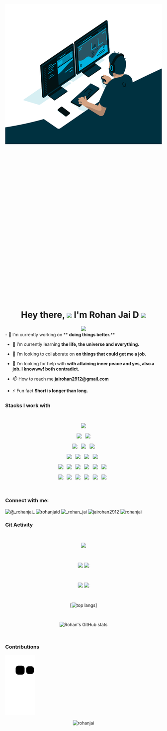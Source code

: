 <p align="center">
<img height=450 width=1080 src="https://github.com/Rohanjai/Rohanjai/blob/main/components/astean.gif">
</p>

<h1 align="center">Hey there, <img src="https://media.giphy.com/media/hvRJCLFzcasrR4ia7z/giphy.gif" width="25"> I'm Rohan Jai D <img src="https://media4.giphy.com/media/2upjCjg1mWDypXxPw9/giphy.gif?cid=790b76115842c8205fb50fad2826acd5ed1736d898875675&rid=giphy.gif&ct=s" width="40" style="margin-top: 500px"></h1>

<div align="center">  
  <a href="https://github.com/DenverCoder1/readme-typing-svg"><img src="https://readme-typing-svg.herokuapp.com?color=%2331EE32&center=true&width=500&lines=Full+Stack+Developer;Data+Science+Enthusiastic;Machine+Learning+Engineer;Gamer;Editing+And+VFX;Musician"></a>
</div>
- 🔭 I’m currently working on ** <strong>doing things better.</strong>**

- 🌱 I’m currently learning **the life, the universe and everything.**

- 👯 I’m looking to collaborate on **on things that could get me a job.**

- 🤝 I’m looking for help with **with attaining inner peace and yes, also a job. I knowww! both contradict.**

- 📫 How to reach me **jairohan2912@gmail.com**

- ⚡ Fun fact **Short is longer than long.**

### Stacks I work with

  <br/>
  <div>

<p  align="center">
<img src="https://img.shields.io/badge/C%2B%2B-00599C?style=for-the-badge&logo=c%2B%2B&logoColor=white" height="25"/>  
  </p>
  
<p  align="center">
<img src="https://img.shields.io/badge/HTML5-E34F26?style=for-the-badge&logo=html5&logoColor=white" height="25"/>
  &nbsp;
<img src="https://img.shields.io/badge/CSS3-1572B6?style=for-the-badge&logo=css3&logoColor=white" height="25"/>  
 </p>
 <p  align="center">
<img src="https://img.shields.io/badge/JavaScript-323330?style=for-the-badge&logo=javascript&logoColor=F7DF1E" height="25"/>
  &nbsp;
<img src="https://img.shields.io/badge/Node.js-43853D?style=for-the-badge&logo=node.js&logoColor=white" height="25"/>  
  &nbsp;
  <img src="https://img.shields.io/badge/Express.js-404D59?style=for-the-badge" height="25"/>  
 </p>
 
 
 <p  align="center">
<img src="https://img.shields.io/badge/React-20232A?style=for-the-badge&logo=react&logoColor=61DAFB" height="25"/>
  &nbsp;
<img src="https://img.shields.io/badge/Vue.js-35495E?style=for-the-badge&logo=vue.js&logoColor=4FC08D" height="25"/>  
  &nbsp;
<img src="https://img.shields.io/badge/Angular-DD0031?style=for-the-badge&logo=angular&logoColor=white" height="25"/>
  &nbsp;
<img src="https://img.shields.io/badge/Bootstrap-563D7C?style=for-the-badge&logo=bootstrap&logoColor=white" height="25"/>  
  &nbsp;

 </p>
  <p  align="center">
<img src="https://img.shields.io/badge/Python-3776AB?style=for-the-badge&logo=python&logoColor=white" height="25"/>
  &nbsp;
<img src="https://img.shields.io/badge/Java-ED8B00?style=for-the-badge&logo=java&logoColor=white" height="25"/>  
  &nbsp;
<img src="https://img.shields.io/badge/Kotlin-0095D5?&style=for-the-badge&logo=kotlin&logoColor=white" height="25"/>
  &nbsp;
<img src="https://img.shields.io/badge/Dart-0175C2?style=for-the-badge&logo=dart&logoColor=white" height="25"/>  
  &nbsp;
 <img src="https://img.shields.io/badge/Django-092E20?style=for-the-badge&logo=django&logoColor=white" height="25"/>
  &nbsp;
<img src="https://img.shields.io/badge/Flutter-02569B?style=for-the-badge&logo=flutter&logoColor=white" height="25"/>
  &nbsp;
 </p>
 
   <p  align="center">
  <img src="https://img.shields.io/badge/jQuery-0769AD?style=for-the-badge&logo=jquery&logoColor=white" height="25"/>
  &nbsp;
<img src="https://img.shields.io/badge/MySQL-00000F?style=for-the-badge&logo=mysql&logoColor=white" height="25"/>
  &nbsp;
<img src="https://img.shields.io/badge/MongoDB-4EA94B?style=for-the-badge&logo=mongodb&logoColor=white" height="25"/>  
  &nbsp;
<img src="https://img.shields.io/badge/Heroku-430098?style=for-the-badge&logo=heroku&logoColor=white" height="25"/>
  &nbsp;
<img src="https://img.shields.io/badge/Amazon_AWS-232F3E?style=for-the-badge&logo=amazon-aws&logoColor=white" height="25"/>  
  &nbsp;
 <img src="https://img.shields.io/badge/Google_Cloud-4285F4?style=for-the-badge&logo=google-cloud&logoColor=white" height="25"/>
  &nbsp;

 </p>
 
  
</div>

<br/>

<h3 align="left">Connect with me:</h3>
<p align="left">
<a href="https://twitter.com/@_rohanjai_" target="blank"><img align="center" src="https://raw.githubusercontent.com/rahuldkjain/github-profile-readme-generator/master/src/images/icons/Social/twitter.svg" alt="@_rohanjai_" height="30" width="40" /></a>
<a href="https://linkedin.com/in/rohanjaid" target="blank"><img align="center" src="https://raw.githubusercontent.com/rahuldkjain/github-profile-readme-generator/master/src/images/icons/Social/linked-in-alt.svg" alt="rohanjaid" height="30" width="40" /></a>
<a href="https://instagram.com/_rohan_jai" target="blank"><img align="center" src="https://raw.githubusercontent.com/rahuldkjain/github-profile-readme-generator/master/src/images/icons/Social/instagram.svg" alt="_rohan_jai" height="30" width="40" /></a>
<a href="https://www.hackerrank.com/jairohan2912" target="blank"><img align="center" src="https://raw.githubusercontent.com/rahuldkjain/github-profile-readme-generator/master/src/images/icons/Social/hackerrank.svg" alt="jairohan2912" height="30" width="40" /></a>
<a href="https://www.leetcode.com/rohanjai" target="blank"><img align="center" src="https://raw.githubusercontent.com/rahuldkjain/github-profile-readme-generator/master/src/images/icons/Social/leet-code.svg" alt="rohanjai" height="30" width="40" /></a>
</p>


### Git Activity

<br/>

<div align="center">
  
![](https://github-profile-summary-cards.vercel.app/api/cards/profile-details?username=Rohanjai&theme=github_dark)
  
<br/>

![](https://github-profile-summary-cards.vercel.app/api/cards/most-commit-language?username=Rohanjai&theme=github_dark)
![](https://github-profile-summary-cards.vercel.app/api/cards/stats?username=Rohanjai&theme=github_dark)
  
<br/>

![](https://github-profile-summary-cards.vercel.app/api/cards/repos-per-language?username=Rohanjai&theme=github_dark)
![](https://github-profile-summary-cards.vercel.app/api/cards/productive-time?username=Rohanjai&theme=github_dark)
  
<br/>

[![top langs](https://github-readme-stats.vercel.app/api/top-langs/?username=Rohanjai&layout=compact&theme=radical)]
  
<br/>

![Rohan's GitHub stats](https://github-readme-stats.vercel.app/api?username=Rohanjai&show_icons=true&theme=radical)
  
<br/>
  
</div>

### Contributions
  ![Snake animation](https://github.com/Rohanjai/Rohanjai/blob/output/github-contribution-grid-snake.svg)
<div align="center">

<img src="https://komarev.com/ghpvc/?username=rohanjai&label=Profile%20views&color=0e75b6&style=for-the-badge" alt="rohanjai" />
</div>
